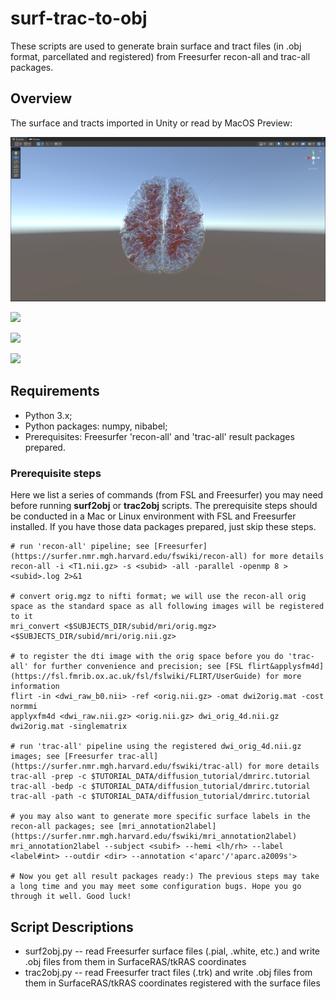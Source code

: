 # surf-trac-to-obj
These scripts are used to generate brain surface and tract files (in .obj format, parcellated and registered) from Freesurfer recon-all and trac-all packages.

## Overview

The surface and tracts imported in Unity or read by MacOS Preview:

![](./docs/brain_surf_trac.png)

![](./docs/brain_surf_pial.png)

![](./docs/brain_surf_lh_V1.png)

![](./docs/brain_tract_ilf_colored.png)

## Requirements

- Python 3.x;
- Python packages: numpy, nibabel;
- Prerequisites: Freesurfer 'recon-all' and 'trac-all' result packages prepared.

### Prerequisite steps

Here we list a series of commands (from FSL and Freesurfer) you may need before running **surf2obj** or **trac2obj** scripts. The prerequisite steps should be conducted in a Mac or Linux environment with FSL and Freesurfer installed. If you have those data packages prepared, just skip these steps.

    # run 'recon-all' pipeline; see [Freesurfer](https://surfer.nmr.mgh.harvard.edu/fswiki/recon-all) for more details
    recon-all -i <T1.nii.gz> -s <subid> -all -parallel -openmp 8 ><subid>.log 2>&1

    # convert orig.mgz to nifti format; we will use the recon-all orig space as the standard space as all following images will be registered to it
    mri_convert <$SUBJECTS_DIR/subid/mri/orig.mgz> <$SUBJECTS_DIR/subid/mri/orig.nii.gz>

    # to register the dti image with the orig space before you do 'trac-all' for further convenience and precision; see [FSL flirt&applysfm4d](https://fsl.fmrib.ox.ac.uk/fsl/fslwiki/FLIRT/UserGuide) for more information
    flirt -in <dwi_raw_b0.nii> -ref <orig.nii.gz> -omat dwi2orig.mat -cost normmi
    applyxfm4d <dwi_raw.nii.gz> <orig.nii.gz> dwi_orig_4d.nii.gz dwi2orig.mat -singlematrix

    # run 'trac-all' pipeline using the registered dwi_orig_4d.nii.gz images; see [Freesurfer trac-all](https://surfer.nmr.mgh.harvard.edu/fswiki/trac-all) for more details
    trac-all -prep -c $TUTORIAL_DATA/diffusion_tutorial/dmrirc.tutorial
    trac-all -bedp -c $TUTORIAL_DATA/diffusion_tutorial/dmrirc.tutorial
    trac-all -path -c $TUTORIAL_DATA/diffusion_tutorial/dmrirc.tutorial

    # you may also want to generate more specific surface labels in the recon-all packages; see [mri_annotation2label](https://surfer.nmr.mgh.harvard.edu/fswiki/mri_annotation2label)
    mri_annotation2label --subject <subif> --hemi <lh/rh> --label <label#int> --outdir <dir> --annotation <'aparc'/'aparc.a2009s'>
    
    # Now you get all result packages ready:) The previous steps may take a long time and you may meet some configuration bugs. Hope you go through it well. Good luck!

## Script Descriptions

- surf2obj.py -- read Freesurfer surface files (.pial, .white, etc.) and write .obj files from them in SurfaceRAS/tkRAS coordinates
- trac2obj.py -- read Freesurfer tract files (.trk) and write .obj files from them in SurfaceRAS/tkRAS coordinates registered with the surface files
